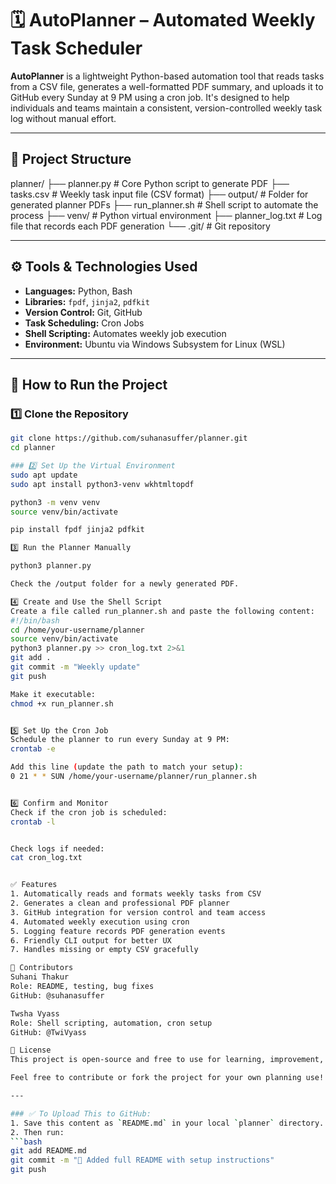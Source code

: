 # 🗓️ AutoPlanner – Automated Weekly Task Scheduler

**AutoPlanner** is a lightweight Python-based automation tool that reads tasks from a CSV file, generates a well-formatted PDF summary, and uploads it to GitHub every Sunday at 9 PM using a cron job. It's designed to help individuals and teams maintain a consistent, version-controlled weekly task log without manual effort.

---

## 📁 Project Structure
planner/ 
├── planner.py # Core Python script to generate PDF
├── tasks.csv # Weekly task input file (CSV format) 
├── output/ # Folder for generated planner PDFs 
├── run_planner.sh # Shell script to automate the process 
├── venv/ # Python virtual environment 
├── planner_log.txt # Log file that records each PDF generation 
└── .git/ # Git repository


---

## ⚙️ Tools & Technologies Used

- **Languages:** Python, Bash
- **Libraries:** `fpdf`, `jinja2`, `pdfkit`
- **Version Control:** Git, GitHub
- **Task Scheduling:** Cron Jobs
- **Shell Scripting:** Automates weekly job execution
- **Environment:** Ubuntu via Windows Subsystem for Linux (WSL)

---

## 🚀 How to Run the Project

### 1️⃣ Clone the Repository

```bash
git clone https://github.com/suhanasuffer/planner.git
cd planner

### 2️⃣ Set Up the Virtual Environment
sudo apt update
sudo apt install python3-venv wkhtmltopdf

python3 -m venv venv
source venv/bin/activate

pip install fpdf jinja2 pdfkit

3️⃣ Run the Planner Manually

python3 planner.py

Check the /output folder for a newly generated PDF.

4️⃣ Create and Use the Shell Script
Create a file called run_planner.sh and paste the following content:
#!/bin/bash
cd /home/your-username/planner
source venv/bin/activate
python3 planner.py >> cron_log.txt 2>&1
git add .
git commit -m "Weekly update"
git push

Make it executable:
chmod +x run_planner.sh


5️⃣ Set Up the Cron Job
Schedule the planner to run every Sunday at 9 PM:
crontab -e

Add this line (update the path to match your setup):
0 21 * * SUN /home/your-username/planner/run_planner.sh


6️⃣ Confirm and Monitor
Check if the cron job is scheduled:
crontab -l


Check logs if needed:
cat cron_log.txt


✅ Features
1. Automatically reads and formats weekly tasks from CSV
2. Generates a clean and professional PDF planner
3. GitHub integration for version control and team access
4. Automated weekly execution using cron
5. Logging feature records PDF generation events
6. Friendly CLI output for better UX
7. Handles missing or empty CSV gracefully

👥 Contributors
Suhani Thakur
Role: README, testing, bug fixes
GitHub: @suhanasuffer

Twsha Vyass
Role: Shell scripting, automation, cron setup
GitHub: @TwiVyass

🧠 License
This project is open-source and free to use for learning, improvement, and adaptation.

Feel free to contribute or fork the project for your own planning use!

---

### ✅ To Upload This to GitHub:
1. Save this content as `README.md` in your local `planner` directory.
2. Then run:
```bash
git add README.md
git commit -m "📘 Added full README with setup instructions"
git push






